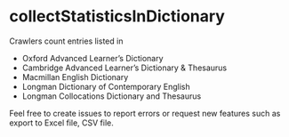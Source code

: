 # collectStatisticsInDictionary
Crawlers count entries listed in

* Oxford Advanced Learner’s Dictionary
* Cambridge Advanced Learner’s Dictionary &amp; Thesaurus
* Macmillan English Dictionary
* Longman Dictionary of Contemporary English
* Longman Collocations Dictionary and Thesaurus

Feel free to create issues to report errors or request new features such as export to Excel file, CSV file.
